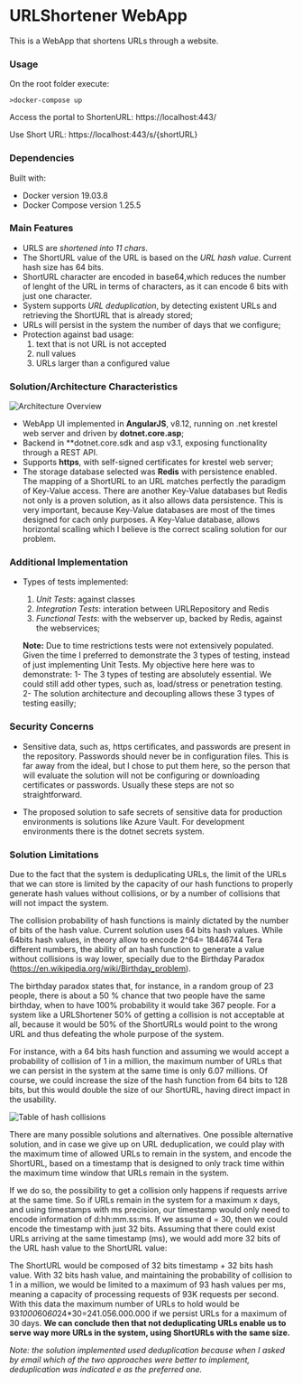 # URLShortener WebApp #

This is a WebApp that shortens URLs through a website.

### Usage ###
On the root folder execute:

`>docker-compose up`

Access the portal to ShortenURL: https://localhost:443/

Use Short URL: https://localhost:443/s/{shortURL}

### Dependencies ###
Built with:
- Docker version 19.03.8
- Docker Compose version 1.25.5

### Main Features ###
- URLS are *shortened into 11 chars*.
- The ShortURL value of the URL is based on the *URL hash value*. Current hash size has 64 bits.
- ShortURL character are encoded in base64,which reduces the number of lenght of the URL in terms of characters, as it can encode 6 bits with just one character.
- System supports *URL deduplication*, by detecting existent URLs and retrieving the ShortURL that is already stored;
- URLs will persist in the system the number of days that we configure;
- Protection against bad usage:
    1. text that is not URL is not accepted
    2. null values
    3. URLs larger than a configured value

### Solution/Architecture Characteristics ###
![Architecture Overview](https://github.com/jpsalada/Runtime.URLShortner/blob/master/assets/images/architectur.png)

- WebApp UI implemented in **AngularJS**, v8.12, running on .net krestel web server and driven by **dotnet.core.asp**;
- Backend in **dotnet.core.sdk and asp v3.1, exposing functionality through a REST API.
- Supports **https**, with self-signed certificates for krestel web server;
- The storage database selected was **Redis** with persistence enabled. The mapping of a ShortURL to an URL matches perfectly the paradigm of Key-Value access. There are another Key-Value databases but Redis not only is a proven solution, as it also allows data persistence. This is very important, because Key-Value databases are most of the times designed for cach only purposes. A Key-Value database, allows horizontal scalling which I believe is the correct scaling solution for our problem.


### Additional Implementation ###
- Types of tests implemented:
    1. *Unit Tests*: against classes
    2. *Integration Tests*: interation between URLRepository and Redis
    3. *Functional Tests*: with the webserver up, backed by Redis, against the webservices;
    
  **Note:** Due to time restrictions tests were not extensively populated. Given the time I preferred to demonstrate the 3 types of testing, instead of just implementing Unit Tests. My objective here here was to demonstrate:
        1- The 3 types of testing are absolutely essential. We could still add other types, such as, load/stress or penetration testing.
        2- The solution architecture and decoupling allows these 3 types of testing easilly;

### Security Concerns ###
- Sensitive data, such as, https certificates, and passwords are present in the repository. Passwords should never be in configuration files. This is far away from the ideal, but I chose to put them here, so the person that will evaluate the solution will not be configuring or downloading certificates or passwords. Usually these steps are not so straightforward.

- The proposed solution to safe secrets of sensitive data for production environments is solutions like Azure Vault. For development environments there is the dotnet secrets system.

### Solution Limitations ###
Due to the fact that the system is deduplicating URLs, the limit of the URLs that we can store is limited by the capacity of our hash functions to properly generate hash values without collisions, or by a number of collisions that will not impact the system. 

The collision probability of hash functions is mainly dictated by the number of bits of the hash value. Current solution uses 64 bits hash values. While 64bits hash values, in theory allow to encode 2^64= 18446744 Tera different numbers, the ability of an hash function to generate a value without collisions is way lower, specially due to the Birthday Paradox (https://en.wikipedia.org/wiki/Birthday_problem). 

The birthday paradox states that, for instance, in a random group of 23 people, there is about a 50 % chance that two people have the same birthday, when to have 100% probability it would take 367 people. For a system like a URLShortener 50% of getting a collision is not acceptable at all, because it would be 50% of the ShortURLs would point to the wrong URL and thus defeating the whole purpose of the system. 

For instance, with a 64 bits hash function and assuming we would accept a probability of collision of 1 in a million, the maximum number of URLs that we can persist in the system at the same time is only 6.07 millions. Of course, we could increase the size of the hash function from 64 bits to 128 bits, but this would double the size of our ShortURL, having direct impact in the usability.

![Table of hash collisions](https://github.com/jpsalada/Runtime.URLShortner/blob/master/assets/images/hashcollisions.jpg)

There are many possible solutions and alternatives. One possible alternative solution, and in case we give up on URL deduplication, we could play with the maximum time of allowed URLs to remain in the system, and encode the ShortURL, based on a timestamp that is designed to only track time within the maximum time window that URLs remain in the system. 

If we do so, the possibility to get a collision only happens if requests arrive at the same time. So if URLs remain in the system for a maximum x days, and using timestamps with ms precision, our timestamp would only need to encode information of d:hh:mm.ss:ms. If we assume d = 30, then we could encode the timestamp with just 32 bits. Assuming that there could exist URLs arriving at the same timestamp (ms), we would add more 32 bits of the URL hash value to the ShortURL value:

The ShortURL would be composed of 32 bits timestamp + 32 bits hash value. With 32 bits hash value, and maintaining the probability of collision to 1 in a million, we would be limited to a maximum of 93 hash values per ms, meaning a capacity of processing requests of 93K requests per second. With this data the maximum number of URLs to hold would be 93*1000*60*60*24*30=241.056.000.000 if we persist URLs for a maximum of 30 days. **We can conclude then that not deduplicating URLs enable us to serve way more URLs in the system, using ShortURLs with the same size.**

*Note: the solution implemented used deduplication because when I asked by email which of the two approaches were better to implement, deduplication was indicated e as the preferred one.*

